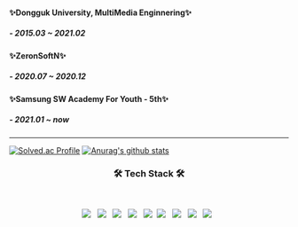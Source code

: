 <!--### Hi there 👋-->

<!--
**KingBlackCow/KingBlackCow** is a ✨ _special_ ✨ repository because its `README.md` (this file) appears on your GitHub profile.

Here are some ideas to get you started:

- 🔭 I’m currently working on ...
- 🌱 I’m currently learning ...
- 👯 I’m looking to collaborate on ...
- 🤔 I’m looking for help with ...
- 💬 Ask me about ...
- 📫 How to reach me: ...
- 😄 Pronouns: ...
- ⚡ Fun fact: ...
-->

#### ✨Dongguk University, MultiMedia Enginnering✨
  #####  - 2015.03 ~ 2021.02 
####  ✨ZeronSoftN✨
  #####  - 2020.07 ~ 2020.12 
####  ✨Samsung SW Academy For Youth - 5th✨
  #####  - 2021.01 ~ now 

------------

  [![Solved.ac Profile](http://mazassumnida.wtf/api/v2/generate_badge?boj=sgs1159)](https://solved.ac/sgs1159/)
  [![Anurag's github stats](https://github-readme-stats.vercel.app/api?username=KingBlackCow)](https://github.com/anuraghazra/github-readme-stats)


<h3 align="center"><b>🛠 Tech Stack 🛠</b></h3>
</br>
<p align="center">
<img src="https://img.shields.io/badge/HTML5-E34F26?style=flat-square&logo=HTML5&logoColor=white"/></a> &nbsp
<img src="https://img.shields.io/badge/CSS3-1572B6?style=flat-square&logo=CSS3&logoColor=white"/></a> &nbsp
<img src="https://img.shields.io/badge/JavaScript-F7DF1E?style=flat-square&logo=JavaScript&logoColor=white"/></a> &nbsp
<img src="https://img.shields.io/badge/Node.js-339933?style=flat-square&logo=Node.js&logoColor=white"/></a> &nbsp
<img src="https://img.shields.io/badge/Java-brightgreen?style=flat-square&logo=Java&logoColor=white"/></a>&nbsp
<img src="https://img.shields.io/badge/MongoDB-47A248?style=flat-square&logo=MongoDB&logoColor=white"/></a> &nbsp 
<img src="https://img.shields.io/badge/MySQL-4479A1?style=flat-square&logo=MySQL&logoColor=white"/></a> &nbsp 
<img src="https://img.shields.io/badge/c++-00599C?style=flat-square&logo=c%2B%2B&logoColor=white"/></a> &nbsp 
<img src="https://img.shields.io/badge/Amazon AWS-232F3E?style=flat-square&logo=Amazon%20AWS&logoColor=white"/></a> &nbsp </p>

